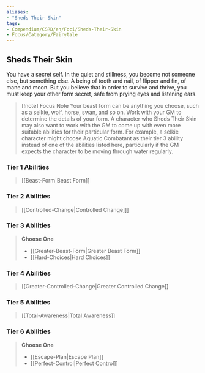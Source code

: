 ```yaml
---
aliases:
- "Sheds Their Skin"
tags:
- Compendium/CSRD/en/Foci/Sheds-Their-Skin
- Focus/Category/Fairytale
---
```


  
## Sheds Their Skin
You have a secret self. In the quiet and stillness, you become not someone else, but something else. A being of tooth and nail, of flipper and fin, of mane and moon. But you believe that in order to survive and thrive, you must keep your other form secret, safe from prying eyes and listening ears.

>[!note] Focus Note
>Your beast form can be anything you choose, such as a selkie, wolf, horse, swan, and so on. Work with your GM to determine the details of your form. A character who Sheds Their Skin may also want to work with the GM to come up with even more suitable abilities for their particular form. For example, a selkie character might choose Aquatic Combatant as their tier 3 ability instead of one of the abilities listed here, particularly if the GM expects the character to be moving through water regularly.


### Tier 1 Abilities  
> [[Beast-Form|Beast Form]]  

### Tier 2 Abilities  
> [[Controlled-Change|Controlled Change]]]  


### Tier 3 Abilities  
> **Choose One**  
>- [[Greater-Beast-Form|Greater Beast Form]]  
>- [[Hard-Choices|Hard Choices]]  


### Tier 4 Abilities  
>[[Greater-Controlled-Change|Greater Controlled Change]]  



### Tier 5 Abilities  
> [[Total-Awareness|Total Awareness]]  


### Tier 6 Abilities  
> **Choose One**  
>- [[Escape-Plan|Escape Plan]]  
>- [[Perfect-Control|Perfect Control]]
